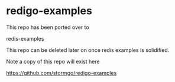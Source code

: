 # redigo-examples

This repo has been ported over to

redis-examples

This repo can be deleted later on once redis examples is solidified.

Note a copy of this repo will exist here

https://github.com/stormgo/redigo-examples

